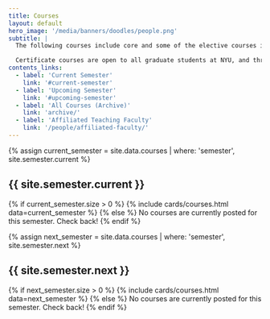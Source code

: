 ```yaml
---
title: Courses
layout: default
hero_image: '/media/banners/doodles/people.png'
subtitle: |
  The following courses include core and some of the elective courses in the [Advanced Certificate in Digital Humanities](/curriculum/certificate/), offered through the Graduate School of Arts and Sciences.

  Certificate courses are open to all graduate students at NYU, and through the consortium to PhD candidates at other institutions.
contents_links:
  - label: 'Current Semester'
    link: '#current-semester'
  - label: 'Upcoming Semester'
    link: '#upcoming-semester'
  - label: 'All Courses (Archive)'
    link: 'archive/'
  - label: 'Affiliated Teaching Faculty'
    link: '/people/affiliated-faculty/'
---
```


{% assign current_semester =  site.data.courses | where: 'semester', site.semester.current %}
<h2 id="current-semester">{{ site.semester.current }}</h2>
{% if current_semester.size  > 0 %}
{% include cards/courses.html data=current_semester %}
{% else %}
No courses are currently posted for this semester. Check back!
{% endif %}

{% assign next_semester =  site.data.courses | where: 'semester', site.semester.next %}
<h2 id="upcoming-semester">{{ site.semester.next }}</h2>
{% if next_semester.size  > 0 %}
{% include cards/courses.html data=next_semester %}
{% else %}
No courses are currently posted for this semester. Check back!
{% endif %}